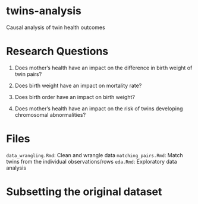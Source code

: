 # twins-analysis
Causal analysis of twin health outcomes

# Research Questions
1. Does mother’s health have an impact on the difference in birth weight of twin pairs?

2. Does birth weight have an impact on mortality rate?
    
3. Does birth order have an impact on birth weight?

4. Does mother’s health have an impact on the risk of twins developing chromosomal abnormalities?

# Files
`data_wrangling.Rmd`: Clean and wrangle data
`matching_pairs.Rmd`: Match twins from the individual observations/rows
`eda.Rmd`: Exploratory data analysis


# Subsetting the original dataset